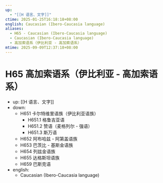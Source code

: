 ```yaml
---
up:
  - "[[H 语言、文字]]"
ctime: 2025-01-25T16:18:18+08:00
english: Caucasian (Ibero-Caucasia language)
aliases:
  - H65 - Caucasian (Ibero-Caucasia language)
  - Caucasian (Ibero-Caucasia language)
  - 高加索语系（伊比利亚 - 高加索语系）
mtime: 2025-09-09T12:37:18+08:00
---
```


# H65 高加索语系（伊比利亚 - 高加索语系）

- up: [[H 语言、文字]]
- down:
	- H651 卡尔特维里语族（伊比利亚语族）
		- H651.1 格鲁吉亚语
		- H651.2 赞语（麦格列尔 - 强语）
		- H651.3 斯万语
	- H652 阿布哈兹 - 阿第盖语族
	- H653 巴茨比 - 基斯金语族
	- H654 列兹金语族
	- H655 达格斯坦语族
	- H659 巴斯克语
- english:
	- Caucasian (Ibero-Caucasia language)
